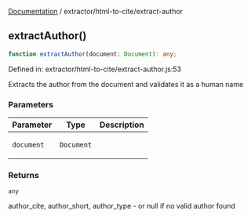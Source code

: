 [Documentation](../../modules.md) / extractor/html-to-cite/extract-author

## extractAuthor()

```ts
function extractAuthor(document: Document): any;
```

Defined in: extractor/html-to-cite/extract-author.js:53

Extracts the author from the document and validates it as a human name

### Parameters

<table>
<thead>
<tr>
<th>Parameter</th>
<th>Type</th>
<th>Description</th>
</tr>
</thead>
<tbody>
<tr>
<td>

`document`

</td>
<td>

`Document`

</td>
<td>

</td>
</tr>
</tbody>
</table>

### Returns

`any`

author_cite, author_short, author_type - or null if no valid author found
